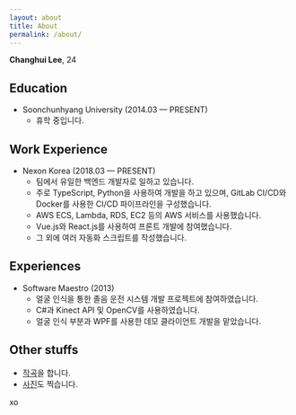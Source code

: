 ```yaml
---
layout: about
title: About
permalink: /about/
---
```


**Changhui Lee**, 24


## Education
- Soonchunhyang University (2014.03 — PRESENT)
  + 휴학 중입니다.

## Work Experience
- Nexon Korea (2018.03 — PRESENT)
  + 팀에서 유일한 백엔드 개발자로 일하고 있습니다.
  + 주로 TypeScript, Python을 사용하여 개발을 하고 있으며, GitLab CI/CD와 Docker를 사용한 CI/CD 파이프라인을 구성했습니다.
  + AWS ECS, Lambda, RDS, EC2 등의 AWS 서비스를 사용했습니다.
  + Vue.js와 React.js를 사용하여 프론트 개발에 참여했습니다.
  + 그 외에 여러 자동화 스크립트를 작성했습니다.


## Experiences
- Software Maestro (2013)
  + 얼굴 인식을 통한 졸음 운전 시스템 개발 프로젝트에 참여하였습니다.
  + C#과 Kinect API 및 OpenCV를 사용하였습니다.
  + 얼굴 인식 부분과 WPF를 사용한 데모 클라이언트 개발을 맡았습니다.

## Other stuffs
- [작곡](https://soundcloud.com/blrfx)을 합니다.
- [사진](https://instagram.com/blureffect)도 찍습니다.

xo